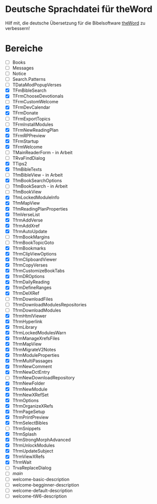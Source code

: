 # Deutsche Sprachdatei für theWord 

Hilf mit, die deutsche Übersetzung für die Bibelsoftware [theWord](https://www.theword.net/) zu verbessern! 

# Bereiche 

- [ ] Books
- [ ] Messages
- [ ] Notice
- [ ] Search.Patterns
- [ ] TDataModPopupVerses
- [x] TFmBibleSearch
- [x] TFrmChooseDevotionals
- [ ] TFrmCustomWelcome
- [x] TFrmDevCalendar
- [x] TFrmDonate
- [ ] TFrmExportTopics
- [ ] TFrmInstallModules
- [x] TFrmNewReadingPlan
- [x] TFrmRPPreview
- [x] TFrmStartup
- [x] TFrmWelcome
- [ ] TMainReaderForm - in Arbeit
- [ ] TRvaFindDialog
- [x] TTips2
- [x] TfmBibleTexts
- [ ] TfmBibleView - in Arbeit
- [x] TfmBookSearchOptions
- [ ] TfmBookSearch - in Arbeit
- [ ] TfmBookView
- [x] TfmLockedModuleInfo
- [x] TfmMapView
- [x] TfmReadingPlanProperties
- [x] TfmVerseList
- [x] TfrmAddVerse
- [x] TfrmAddXref
- [x] TfrmAutoUpdate
- [ ] TfrmBookMargins
- [ ] TfrmBookTopicGoto
- [x] TfrmBookmarks
- [x] TfrmClipViewOptions
- [x] TfrmClipboardViewer
- [x] TfrmCopyVerses
- [x] TfrmCustomizeBookTabs
- [x] TfrmDROptions
- [x] TfrmDailyReading
- [x] TfrmDefineRanges
- [x] TfrmDelXRef
- [ ] TfrmDownloadFiles
- [ ] TfrmDownloadModulesRepositories
- [ ] TfrmDownloadModules
- [x] TfrmHtmlViewer
- [x] TfrmHyperlink
- [x] TfrmLibrary
- [x] TfrmLockedModulesWarn
- [x] TfrmManageXrefsFiles
- [x] TfrmMapView
- [x] TfrmMigrateV2Notes
- [x] TfrmModuleProperties
- [x] TfrmMultiPassages
- [x] TfrmNewComment
- [x] TfrmNewDctEntry
- [ ] TfrmNewDownloadRepository
- [x] TfrmNewFolder
- [x] TfrmNewModule
- [x] TfrmNewXRefSet
- [x] TfrmOptions
- [x] TfrmOrganizeXRefs
- [x] TfrmPageSetup
- [x] TfrmPrintPreview
- [x] TfrmSelectBibles
- [ ] TfrmSnippets
- [x] TfrmSplash
- [x] TfrmStrongMorphAdvanced
- [x] TfrmUnlockModules
- [x] TfrmUpdateSubject
- [x] TfrmViewXRefs
- [x] TfrmWait
- [ ] TrvaReplaceDialog
- [ ] _main_
- [ ] welcome-basic-description
- [ ] welcome-begginner-description
- [ ] welcome-default-description
- [ ] welcome-tW6-description
